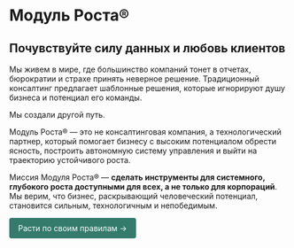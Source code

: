 # Модуль Роста®

## Почувствуйте силу данных и любовь клиентов

Мы живем в мире, где большинство компаний тонет в отчетах, бюрократии и страхе принять неверное решение. Традиционный консалтинг предлагает шаблонные решения, которые игнорируют душу бизнеса и потенциал его команды.

Мы создали другой путь.

Модуль Роста® — это не консалтинговая компания, а технологический партнер, который помогает бизнесу с высоким потенциалом обрести ясность, построить автономную систему управления и выйти на траекторию устойчивого роста.

Миссия Модуля Роста® — **сделать инструменты для системного, глубокого роста доступными для всех, а не только для корпораций**. Мы верим, что бизнес, раскрывающий человеческий потенциал, становится сильным, технологичным и непобедимым.

<div class="specs-button">
  <a href="https://runscale.ru">Расти по своим правилам →</a>
</div>

<style>
.specs-button a {
  display: inline-block;
  padding: 8px 16px;
  background-color: #347b6c;
  color: white !important;
  text-decoration: none !important;
  border-radius: 4px;
  font-family: inherit;
  border: none;
  cursor: pointer;
  transition: background 0.2s;
  /* Новые важные свойства */
  -webkit-user-select: none;
  user-select: none;
  line-height: 1.5;
}

.specs-button a:hover {
  background-color: #33a06f;
  transform: translateY(-1px); /* Эффект нажатия */
}
</style>
